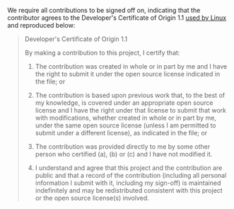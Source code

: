 We require all contributions to be signed off on, indicating that the
contributor agrees to the Developer's Certificate of Origin 1.1
[used by Linux][1] and reproduced below:

> Developer's Certificate of Origin 1.1
> 
> By making a contribution to this project, I certify that:
> 
> 1. The contribution was created in whole or in part by me and I have
>    the right to submit it under the open source license indicated in
>    the file; or
> 
> 2. The contribution is based upon previous work that, to the best of
>    my knowledge, is covered under an appropriate open source license
>    and I have the right under that license to submit that work with
>    modifications, whether created in whole or in part by me, under
>    the same open source license (unless I am permitted to submit
>    under a different license), as indicated in the file; or
> 
> 3. The contribution was provided directly to me by some other person
>    who certified (a), (b) or (c) and I have not modified it.
> 
> 4. I understand and agree that this project and the contribution are
>    public and that a record of the contribution (including all
>    personal information I submit with it, including my sign-off) is
>    maintained indefinitely and may be redistributed consistent with
>    this project or the open source license(s) involved.


[1]: https://github.com/torvalds/linux/blob/master/Documentation/process/submitting-patches.rst
